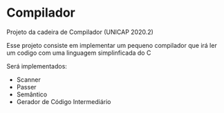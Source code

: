 # Compilador
Projeto da cadeira de Compilador (UNICAP 2020.2)

Esse projeto consiste em implementar um pequeno compilador que irá ler um codigo com uma linguagem simplinficada do C

Será implementados:

- Scanner
- Passer
- Semântico
- Gerador de Código Intermediário
